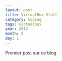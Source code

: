 ```yaml
---
layout: post
title: VirtualBox Stuff
category: Coding
tags: virtualbox
year: 2012
month: 8
day: 1
---
```


Premier post sur ce blog
